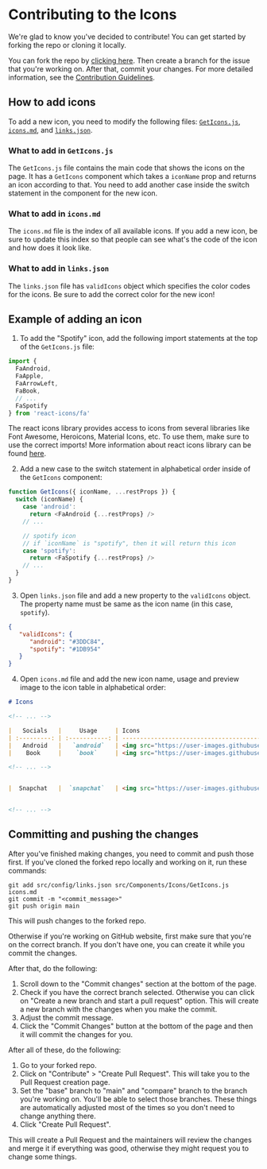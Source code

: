 # Contributing to the Icons

We're glad to know you've decided to contribute!
You can get started by forking the repo or cloning it locally.

You can fork the repo by [clicking here](https://github.com/EddieHubCommunity/LinkFree/fork). Then create a branch for the issue that you're working on. After that, commit your changes. For more detailed information, see the [Contribution Guidelines](https://github.com/EddieHubCommunity/LinkFree/blob/main/docs/contributing/CONTRIBUTING.md).

## How to add icons

To add a new icon, you need to modify the following files: [`GetIcons.js`](https://github.com/EddieHubCommunity/LinkFree/blob/main/src/Components/Icons/GetIcons.js), [`icons.md`](https://github.com/EddieHubCommunity/LinkFree/blob/main/icons.md), and [`links.json`](https://github.com/EddieHubCommunity/LinkFree/blob/main/src/config/links.json).

### What to add in `GetIcons.js`

The `GetIcons.js` file contains the main code that shows the icons on the page. It has a `GetIcons` component which takes a `iconName` prop and returns an icon according to that. You need to add another case inside the switch statement in the component for the new icon.

### What to add in `icons.md`

The `icons.md` file is the index of all available icons. If you add a new icon, be sure to update this index so that people can see what's the code of the icon and how does it look like.

### What to add in `links.json`

The `links.json` file has `validIcons` object which specifies the color codes for the icons. Be sure to add the correct color for the new icon!

## Example of adding an icon

1. To add the "Spotify" icon, add the following import statements at the top of the `GetIcons.js` file:

```js
import {
  FaAndroid,
  FaApple,
  FaArrowLeft,
  FaBook,
  // ...
  FaSpotify
} from 'react-icons/fa'
```

The react icons library provides access to icons from several libraries like Font Awesome, Heroicons, Material Icons, etc. To use them, make sure to use the correct imports! More information about react icons library can be found [here](https://react-icons.github.io/react-icons/).

2. Add a new case to the switch statement in alphabetical order inside of the `GetIcons` component:

```js
function GetIcons({ iconName, ...restProps }) {
  switch (iconName) {
    case 'android':
      return <FaAndroid {...restProps} />
    // ...

    // spotify icon
    // if `iconName` is "spotify", then it will return this icon
    case 'spotify':
      return <FaSpotify {...restProps} />
    // ...
  }
}
```

3. Open `links.json` file and add a new property to the `validIcons` object. The property name must be same as the icon name (in this case, `spotify`).

```json
{
   "validIcons": {
      "android": "#3DDC84",
      "spotify": "#1DB954"
   }
}
```

4. Open `icons.md` file and add the new icon name, usage and preview image to the icon table in alphabetical order:

```markdown
# Icons

<!-- ... -->

|   Socials   |     Usage     | Icons                                                                                                                                                        |    Socials     |      Usage       | Icons                                                                                                                                   |
| :---------: | :-----------: | ------------------------------------------------------------------------------------------------------------------------------------------------------------ | :------------: | :--------------: | --------------------------------------------------------------------------------------------------------------------------------------- |
|   Android   |   `android`   | <img src="https://user-images.githubusercontent.com/65664185/138502465-89cfadf2-6b54-4f3d-ac44-ceacdd4824ba.png" width=65% height=30%>                       |     Apple      |     `apple`      | <img src="https://user-images.githubusercontent.com/65664185/138502540-8e9b80bf-deae-4566-a41a-c63623e83c21.png" width=100% height=30%> |
|    Book     |    `book`     | <img src="https://user-images.githubusercontent.com/76985777/145391108-f8c08f8e-679f-45a3-ad58-83ef60aa28fe.png" width=65% height=30%>                       |   Codeforces   |   `codeforces`   | <img src="https://user-images.githubusercontent.com/91655303/148160942-870fdbb4-a57c-4861-afaa-241835390645.png" width=100% height=30%> |

<!-- ... -->


|  Snapchat   |  `snapchat`   | <img src="https://user-images.githubusercontent.com/91655303/148160774-755adc38-e089-4a20-910f-292b890e2c63.png" width=65% height=30%>                       |    Spotify     |   `spotify`      | <img src="<icon_preview_url_here>" width="100%" height="30%">                                                                           |      


<!-- ... -->
```

## Committing and pushing the changes

After you've finished making changes, you need to commit and push those first. 
If you've cloned the forked repo locally and working on it, run these commands:

```
git add src/config/links.json src/Components/Icons/GetIcons.js icons.md
git commit -m "<commit_message>"
git push origin main
```

This will push changes to the forked repo.

Otherwise if you're working on GitHub website, first make sure that you're on the correct branch. If you don't have one, you can create it while you commit the changes.

After that, do the following:

1. Scroll down to the "Commit changes" section at the bottom of the page.
2. Check if you have the correct branch selected. Otherwise you can click on "Create a new branch and start a pull request" option. This will create a new branch with the changes when you make the commit.
3. Adjust the commit message.
4. Click the "Commit Changes" button at the bottom of the page and then it will commit the changes for you.

After all of these, do the following:

1. Go to your forked repo.
2. Click on "Contribute" > "Create Pull Request". This will take you to the Pull Request creation page. 
3. Set the "base" branch to "main" and "compare" branch to the branch you're working on. You'll be able to select those branches. These things are automatically adjusted most of the times so you don't need to change anything there. 
4. Click "Create Pull Request".

This will create a Pull Request and the maintainers will review the changes and merge it if everything was good, otherwise they might request you to change some things. 

